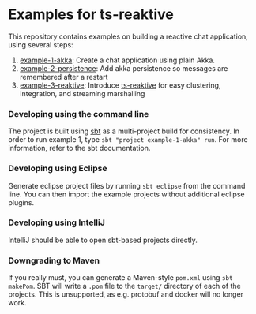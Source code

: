 Examples for ts-reaktive
========================

This repository contains examples on building a reactive chat application, using several steps:

1. [example-1-akka](example-1-akka): Create a chat application using plain Akka.
2. [example-2-persistence](example-2-persistence): Add akka persistence so messages are remembered after a restart
3. [example-3-reaktive](example-3-reaktive): Introduce [ts-reaktive](https://github.com/Tradeshift/ts-reaktive/) for easy clustering, integration, and streaming marshalling

### Developing using the command line

The project is built using [sbt](http://www.scala-sbt.org/) as a multi-project build for consistency. In order to run example 1, type `sbt "project example-1-akka" run`. For more information, refer to the sbt documentation.

### Developing using Eclipse

Generate eclipse project files by running `sbt eclipse` from the command line. You can then import the example projects without additional eclipse plugins.

### Developing using IntelliJ

IntelliJ should be able to open sbt-based projects directly.

### Downgrading to Maven

If you really must, you can generate a Maven-style `pom.xml` using `sbt makePom`. SBT will write a `.pom` file to the `target/` directory of each of the projects. This is unsupported, as e.g. protobuf and docker will no longer work.
